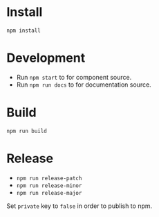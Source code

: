 # Install
`npm install`

# Development
* Run `npm start` to for component source.
* Run `npm run docs` to for documentation source.

# Build
`npm run build`

# Release
* `npm run release-patch`
* `npm run release-minor`
* `npm run release-major`

Set `private` key to `false` in order to publish to npm.
